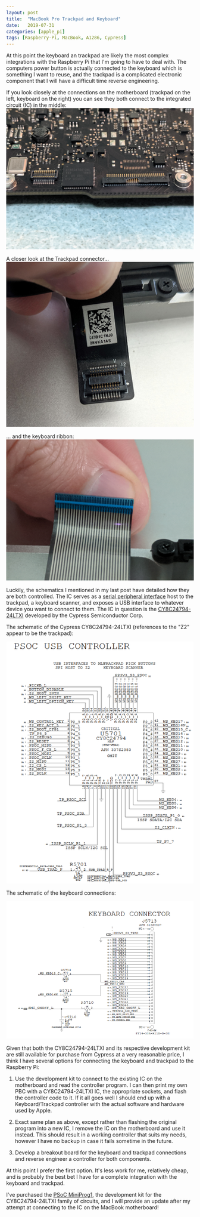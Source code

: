 ```yaml
---
layout: post
title:  "MacBook Pro Trackpad and Keyboard"
date:   2019-07-31
categories: [apple_pi]
tags: [Raspberry-Pi, MacBook, A1286, Cypress] 
---
```

At this point the keyboard an trackpad are likely the most complex integrations with the Raspberry Pi that I'm going to have to deal with. The computers power button is actually connected to the keyboard which is something I want to reuse, and the trackpad is a complicated electronic component that I will have a difficult time reverse engineering.
<!--more-->
If you look closely at the connections on the motherboard (trackpad on the left, keyboard on the right) you can see they both connect to the integrated circuit (IC) in the middle:
![Left: Trackpad connection. Right: keyboard](/assets\images\keyboard_trackpad_components.jpg)

A closer look at the Trackpad connector...
![Trackpad connector](/assets\images\trackpad_connection.jpg)

... and the keyboard ribbon:
![Keyboard ribbon cable](/assets\images\keyboard_ribbon.jpg)

Luckily, the schematics I mentioned in my last post have detailed how they are both controlled. The IC serves as a [serial peripheral interface](https://en.wikipedia.org/wiki/Serial_Peripheral_Interface) host to the trackpad, a keyboard scanner, and exposes a USB interface to whatever device you want to connect to them. The IC in question is the [CY8C24794-24LTXI](https://www.cypress.com/part/cy8c24794-24ltxi) developed by the Cypress Semiconductor Corp.

The schematic of the Cypress CY8C24794-24LTXI (references to the "Z2" appear to be the trackpad):

![CY8C24794-24LTXI schematic](/assets\images\cypress_schematic.png)

The schematic of the keyboard connections:

![MacBook Pro keyboard pin connections](/assets\images\keyboard_connector.png)

Given that both the CY8C24794-24LTXI and its respective development kit are still available for purchase from Cypress at a very reasonable price, I think I have several options for connecting the keyboard and trackpad to the Raspberry Pi:

1. Use the development kit to connect to the existing IC on the motherboard and read the controller program. I can then print my own PBC with a CY8C24794-24LTXI IC, the appropriate sockets, and flash the controller code to it. If it all goes well I should end up with a Keyboard/Trackpad controller with the actual software and hardware used by Apple.

2. Exact same plan as above, except rather than flashing the original program into a new IC, I remove the IC on the motherboard and use it instead. This should result in a working controller that suits my needs, however I have no backup in case it fails sometime in the future.

3. Develop a breakout board for the keyboard and trackpad connections and reverse engineer a controller for both components.

At this point I prefer the first option. It's less work for me, relatively cheap, and is probably the best bet I have for a complete integration with the keyboard and trackpad. 

I've purchased the [PSoC MiniProg1](https://www.cypress.com/documentation/development-kitsboards/cy3217-miniprog1), the development kit for the CY8C24794-24LTXI family of circuits, and I will provide an update after my attempt at connecting to the IC on the MacBook motherboard!


